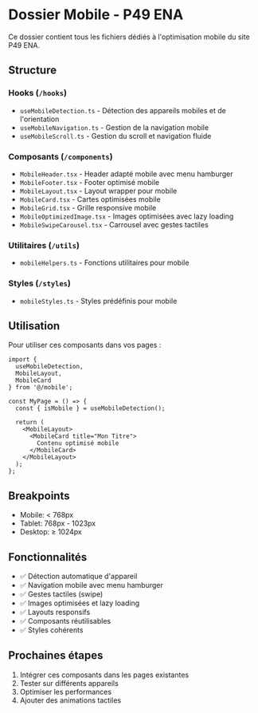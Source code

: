 
# Dossier Mobile - P49 ENA

Ce dossier contient tous les fichiers dédiés à l'optimisation mobile du site P49 ENA.

## Structure

### Hooks (`/hooks`)
- `useMobileDetection.ts` - Détection des appareils mobiles et de l'orientation
- `useMobileNavigation.ts` - Gestion de la navigation mobile
- `useMobileScroll.ts` - Gestion du scroll et navigation fluide

### Composants (`/components`)
- `MobileHeader.tsx` - Header adapté mobile avec menu hamburger
- `MobileFooter.tsx` - Footer optimisé mobile
- `MobileLayout.tsx` - Layout wrapper pour mobile
- `MobileCard.tsx` - Cartes optimisées mobile
- `MobileGrid.tsx` - Grille responsive mobile
- `MobileOptimizedImage.tsx` - Images optimisées avec lazy loading
- `MobileSwipeCarousel.tsx` - Carrousel avec gestes tactiles

### Utilitaires (`/utils`)
- `mobileHelpers.ts` - Fonctions utilitaires pour mobile

### Styles (`/styles`)
- `mobileStyles.ts` - Styles prédéfinis pour mobile

## Utilisation

Pour utiliser ces composants dans vos pages :

```tsx
import { 
  useMobileDetection, 
  MobileLayout, 
  MobileCard 
} from '@/mobile';

const MyPage = () => {
  const { isMobile } = useMobileDetection();
  
  return (
    <MobileLayout>
      <MobileCard title="Mon Titre">
        Contenu optimisé mobile
      </MobileCard>
    </MobileLayout>
  );
};
```

## Breakpoints

- Mobile: < 768px
- Tablet: 768px - 1023px  
- Desktop: ≥ 1024px

## Fonctionnalités

- ✅ Détection automatique d'appareil
- ✅ Navigation mobile avec menu hamburger
- ✅ Gestes tactiles (swipe)
- ✅ Images optimisées et lazy loading
- ✅ Layouts responsifs
- ✅ Composants réutilisables
- ✅ Styles cohérents

## Prochaines étapes

1. Intégrer ces composants dans les pages existantes
2. Tester sur différents appareils
3. Optimiser les performances
4. Ajouter des animations tactiles
